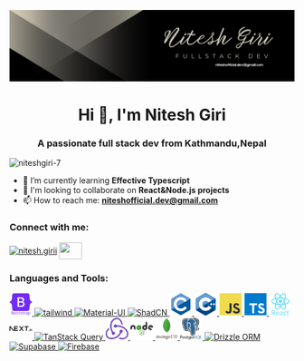 ![Banner](./githubProfileBanner.png)
<h1 align="center">Hi 👋, I'm Nitesh Giri</h1>
<h3 align="center">A passionate full stack dev from Kathmandu,Nepal</h3>

<p align="left"> <img src="https://komarev.com/ghpvc/?username=niteshgiri-7&label=Profile%20views&color=0e75b6&style=flat" alt="niteshgiri-7" /> </p>

- 🌱 I’m currently learning **Effective Typescript**
- 👯 I'm looking to collaborate on **React&Node.js projects**
- 📫 How to reach me: **niteshofficial.dev@gmail.com**
<h3 align="left">Connect with me:</h3>
<p align="left">
<a href="https://fb.com/nitesh.girii" target="blank"><img align="center" src="https://raw.githubusercontent.com/rahuldkjain/github-profile-readme-generator/master/src/images/icons/Social/facebook.svg" alt="nitesh.girii" height="30" width="40" /></a>
  <a href="https://www.linkedin.com/in/nitesh-giri-274380317" target="_blank">
  <img src="https://upload.wikimedia.org/wikipedia/commons/thumb/8/81/LinkedIn_icon.svg/1200px-LinkedIn_icon.svg.png"  align="center" height="30" width="40" />
</a>

</p>

<h3 align="left">Languages and Tools:</h3>
<p align="left"> 
  <a href="https://getbootstrap.com" target="_blank" rel="noreferrer"> <img src="https://raw.githubusercontent.com/devicons/devicon/master/icons/bootstrap/bootstrap-plain-wordmark.svg" alt="bootstrap" width="40" height="40"/>
  </a> 
  <a href="https://tailwindcss.com/" target="_blank" rel="noreferrer"> 
    <img src="https://www.vectorlogo.zone/logos/tailwindcss/tailwindcss-icon.svg" alt="tailwind" width="40" height="40"/> 
  </a> 
<a href="https://mui.com/" target="_blank" rel="noreferrer">
  <img src="https://cdn.jsdelivr.net/gh/devicons/devicon/icons/materialui/materialui-original.svg" alt="Material-UI" width="40" height="40"/>
</a>
<a href="https://ui.shadcn.com/" target="_blank" rel="noreferrer">
  <img src="https://raw.githubusercontent.com/shadcn/ui/main/apps/www/public/favicon.ico" alt="ShadCN" width="40" height="40"/>
</a>
  <a href="https://www.cprogramming.com/" target="_blank" rel="noreferrer">
  <img src="https://raw.githubusercontent.com/devicons/devicon/master/icons/c/c-original.svg" alt="c" width="40" height="40"/>
  </a> 
  <a href="https://www.w3schools.com/cpp/" target="_blank" rel="noreferrer"> 
    <img src="https://raw.githubusercontent.com/devicons/devicon/master/icons/cplusplus/cplusplus-original.svg" alt="cplusplus" width="40" height="40"/> 
  </a> 
  <a href="https://developer.mozilla.org/en-US/docs/Web/JavaScript" target="_blank" rel="noreferrer"> 
    <img src="https://raw.githubusercontent.com/devicons/devicon/master/icons/javascript/javascript-original.svg" alt="javascript" width="40" height="40"/> 
  </a> 
  <a href="https://www.typescriptlang.org/" target="_blank" rel="noreferrer">
    <img src="https://raw.githubusercontent.com/devicons/devicon/master/icons/typescript/typescript-original.svg" alt="typescript" width="40" height="40"/>
  </a>
  <a href="https://reactjs.org/" target="_blank" rel="noreferrer">
    <img src="https://raw.githubusercontent.com/devicons/devicon/master/icons/react/react-original-wordmark.svg" alt="react" width="40" height="40"/> 
  </a> 
<a href="https://nextjs.org/" target="_blank" rel="noreferrer">
  <img src="https://raw.githubusercontent.com/devicons/devicon/master/icons/nextjs/nextjs-original-wordmark.svg" alt="Next.js" width="40" height="40"/>
</a>

<a href="https://tanstack.com/query/latest" target="_blank" rel="noreferrer">
  <img src="https://logowik.com/content/uploads/images/react-query9872.logowik.com.webp" alt="TanStack Query" width="40" height="40"/>
</a>

  <a href="https://redux.js.org" target="_blank" rel="noreferrer">
    <img src="https://raw.githubusercontent.com/devicons/devicon/master/icons/redux/redux-original.svg" alt="redux" width="40" height="40"/>
  </a>
  <a href="https://nodejs.org" target="_blank" rel="noreferrer">
      <img src="https://raw.githubusercontent.com/devicons/devicon/master/icons/nodejs/nodejs-original-wordmark.svg" alt="nodejs" width="40" height="40"/> 
  </a>
  <a href="https://www.mongodb.com/" target="_blank" rel="noreferrer">
    <img src="https://raw.githubusercontent.com/devicons/devicon/master/icons/mongodb/mongodb-original-wordmark.svg" alt="mongodb" width="40" height="40"/> 
  </a>
  <a href="https://www.postgresql.org/" target="_blank" rel="noreferrer">
  <img src="https://raw.githubusercontent.com/devicons/devicon/master/icons/postgresql/postgresql-original-wordmark.svg" alt="PostgreSQL" width="40" height="40"/>
</a>

<a href="https://orm.drizzle.team/" target="_blank" rel="noreferrer">
  <img src="https://avatars.githubusercontent.com/u/104072022?s=200&v=4" alt="Drizzle ORM" width="40" height="40"/>
</a>
<a href="https://supabase.com/" target="_blank" rel="noreferrer">
  <img src="https://encrypted-tbn0.gstatic.com/images?q=tbn:ANd9GcRQyu74dDPHYpCINs5AIb8MYSq2-1gScU0y9g&s" alt="Supabase" width="40" height="40"/>
</a>

<a href="https://firebase.google.com/" target="_blank" rel="noreferrer">
  <img src="https://www.vectorlogo.zone/logos/firebase/firebase-icon.svg" alt="Firebase" width="40" height="40"/>
</a>
</p>



